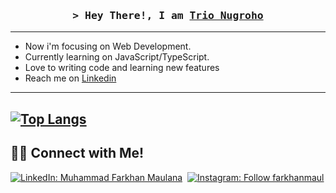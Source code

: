<h3 align="center">
        <samp>&gt; Hey There!, I am
                <b><a target="_blank" href="https://github.com/ntrioooo">Trio Nugroho</a></b>
        </samp>
</h3>

---
- Now i'm focusing on Web Development.
- Currently learning on JavaScript/TypeScript.
- Love to writing code and learning new features
- Reach me on [Linkedin](https://www.linkedin.com/in/trionugroho/)
---
[![Top Langs](https://github-readme-stats-git-masterrstaa-rickstaa.vercel.app/api/top-langs/?username=ntrioooo)](https://github.com/ntrioooo/github-readme-stats)
---
## 🤝🏻 Connect with Me!
[![LinkedIn: Muhammad Farkhan Maulana](https://img.shields.io/badge/-LinkedIn-blue?style=flat&logo=Linkedin&logoColor=white&link=https://www.linkedin.com/in/trionugroho/)](https://www.linkedin.com/in/trionugroho/)&nbsp;
[![Instagram: Follow farkhanmaul](https://img.shields.io/badge/-Instagram-E4405F?style=flat&logo=Instagram&logoColor=white)](https://www.instagram.com/ntrioooo)&nbsp;
